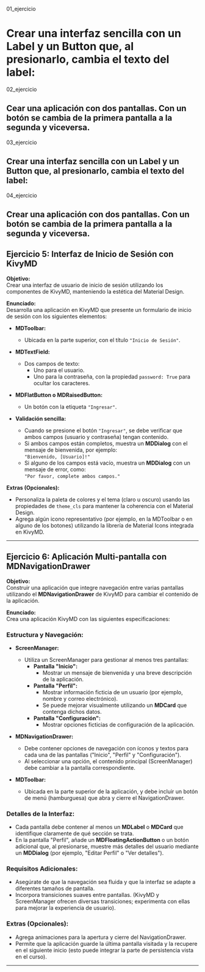 01_ejercicio
# Crear una interfaz sencilla con un Label y un Button que, al presionarlo, cambia el texto del label:

02_ejercicio
## Cear una aplicación con dos pantallas. Con un botón se cambia de la primera pantalla a la segunda y viceversa.

03_ejercicio
## Crear una interfaz sencilla con un Label y un Button que, al presionarlo, cambia el texto del label:

04_ejercicio
## Crear una aplicación con dos pantallas. Con un botón se cambia de la primera pantalla a la segunda y viceversa.

## Ejercicio 5: Interfaz de Inicio de Sesión con KivyMD

**Objetivo:**  
Crear una interfaz de usuario de inicio de sesión utilizando los componentes de KivyMD, manteniendo la estética del Material Design.

**Enunciado:**  
Desarrolla una aplicación en KivyMD que presente un formulario de inicio de sesión con los siguientes elementos:

- **MDToolbar:**  
  - Ubicada en la parte superior, con el título `"Inicio de Sesión"`.

- **MDTextField:**  
  - Dos campos de texto:
    - Uno para el usuario.
    - Uno para la contraseña, con la propiedad `password: True` para ocultar los caracteres.

- **MDFlatButton o MDRaisedButton:**  
  - Un botón con la etiqueta `"Ingresar"`.

- **Validación sencilla:**  
  - Cuando se presione el botón `"Ingresar"`, se debe verificar que ambos campos (usuario y contraseña) tengan contenido.
  - Si ambos campos están completos, muestra un **MDDialog** con el mensaje de bienvenida, por ejemplo:  
    `"Bienvenido, [Usuario]!"`
  - Si alguno de los campos está vacío, muestra un **MDDialog** con un mensaje de error, como:  
    `"Por favor, complete ambos campos."`

**Extras (Opcionales):**  
- Personaliza la paleta de colores y el tema (claro u oscuro) usando las propiedades de `theme_cls` para mantener la coherencia con el Material Design.
- Agrega algún icono representativo (por ejemplo, en la MDToolbar o en alguno de los botones) utilizando la librería de Material Icons integrada en KivyMD.

---

## Ejercicio 6: Aplicación Multi-pantalla con MDNavigationDrawer

**Objetivo:**  
Construir una aplicación que integre navegación entre varias pantallas utilizando el **MDNavigationDrawer** de KivyMD para cambiar el contenido de la aplicación.

**Enunciado:**  
Crea una aplicación KivyMD con las siguientes especificaciones:

### Estructura y Navegación:
- **ScreenManager:**  
  - Utiliza un ScreenManager para gestionar al menos tres pantallas:
    - **Pantalla "Inicio":**  
      - Mostrar un mensaje de bienvenida y una breve descripción de la aplicación.
    - **Pantalla "Perfil":**  
      - Mostrar información ficticia de un usuario (por ejemplo, nombre y correo electrónico).
      - Se puede mejorar visualmente utilizando un **MDCard** que contenga dichos datos.
    - **Pantalla "Configuración":**  
      - Mostrar opciones ficticias de configuración de la aplicación.
  
- **MDNavigationDrawer:**  
  - Debe contener opciones de navegación con íconos y textos para cada una de las pantallas ("Inicio", "Perfil" y "Configuración").
  - Al seleccionar una opción, el contenido principal (ScreenManager) debe cambiar a la pantalla correspondiente.

- **MDToolbar:**  
  - Ubicada en la parte superior de la aplicación, y debe incluir un botón de menú (hamburguesa) que abra y cierre el NavigationDrawer.

### Detalles de la Interfaz:
- Cada pantalla debe contener al menos un **MDLabel** o **MDCard** que identifique claramente de qué sección se trata.
- En la pantalla "Perfil", añade un **MDFloatingActionButton** o un botón adicional que, al presionarse, muestre más detalles del usuario mediante un **MDDialog** (por ejemplo, "Editar Perfil" o "Ver detalles").

### Requisitos Adicionales:
- Asegúrate de que la navegación sea fluida y que la interfaz se adapte a diferentes tamaños de pantalla.
- Incorpora transiciones suaves entre pantallas. (KivyMD y ScreenManager ofrecen diversas transiciones; experimenta con ellas para mejorar la experiencia de usuario).

### Extras (Opcionales):
- Agrega animaciones para la apertura y cierre del NavigationDrawer.
- Permite que la aplicación guarde la última pantalla visitada y la recupere en el siguiente inicio (esto puede integrar la parte de persistencia vista en el curso).

---
